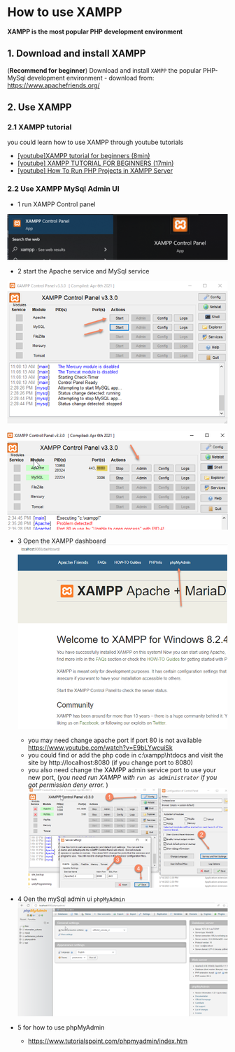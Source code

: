 # How to use XAMPP

**XAMPP is the most popular PHP development environment**

## 1. Download and install XAMPP

(**Recommend for beginner**) Download and install `XAMPP` the popular PHP-MySql development environment
    - download from: <https://www.apachefriends.org/>

## 2. Use XAMPP


### 2.1 XAMPP tutorial

you could learn how to use XAMPP through youtube tutorials

- [[youtube]XAMPP tutorial for beginners (8min)](https://www.youtube.com/watch?v=r0lDDeVkaks)
- [[youtube] XAMPP TUTORIAL FOR BEGINNERS (17min)](https://www.youtube.com/watch?v=JpOIKOAYUgs)
- [[youtube] How To Run PHP Projects in XAMPP Server](https://www.youtube.com/watch?v=Op5TTJPCtso)

### 2.2 Use XAMPP MySql Admin UI

- 1 run XAMPP Control panel

![xampp cp](./xampp_cp.png)

- 2 start the Apache service and MySql service

![cp1](./xampp_cp-1.png)

![cp2](./xampp_cp-2.png)

- 3 Open the XAMPP dashboard
![xampp dash](./xampp_dashboard.png)

  - you may need change apache port if port 80 is not available <https://www.youtube.com/watch?v=E9bLYwcuiSk>
  - you could find or add the php code in c:\xampp\htdocs and visit the site by http://localhost:8080 (if you change port to 8080)
  - you also need change the XAMPP admin service port to use your new port, (*you need run XAMPP with `run as administrator` if you got permission deny error.* )
  ![](./xampp_update_admin_service_port.png)

- 4 Oen the mySql admin ui `phpMyAdmin`
![phpMyAdmin](./xampp_phpMyAdmin.png) 

- 5 for how to use phpMyAdmin 
    - <https://www.tutorialspoint.com/phpmyadmin/index.htm>